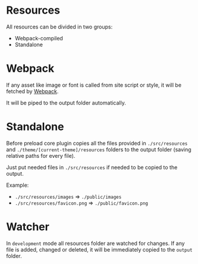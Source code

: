 
# Resources

All resources can be divided in two groups:
* Webpack-compiled
* Standalone

# Webpack
If any asset like image or font is called from site script or style, it will be fetched by [Webpack](https://webpack.js.org).

It will be piped to the output folder automatically.

# Standalone
Before preload core plugin copies all the files provided in `./src/resources` and `./theme/[current-theme]/resources` folders to the output folder (saving relative paths for every file).

Just put needed files in `./src/resources` if needed to be copied to the output.

Example:
* `./src/resources/images` => `./public/images`
* `./src/resources/favicon.png` => `./public/favicon.png`

# Watcher

In `development` mode all resources folder are watched for changes. If any file is added, changed or deleted, it will be immediately copied to the `output` folder. 